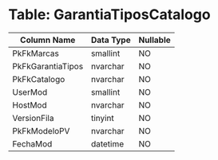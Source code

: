 # Table: GarantiaTiposCatalogo

| Column Name | Data Type | Nullable |
|-------------|-----------|----------|
| PkFkMarcas | smallint | NO |
| PkFkGarantiaTipos | nvarchar | NO |
| PkFkCatalogo | nvarchar | NO |
| UserMod | smallint | NO |
| HostMod | nvarchar | NO |
| VersionFila | tinyint | NO |
| PkFkModeloPV | nvarchar | NO |
| FechaMod | datetime | NO |
